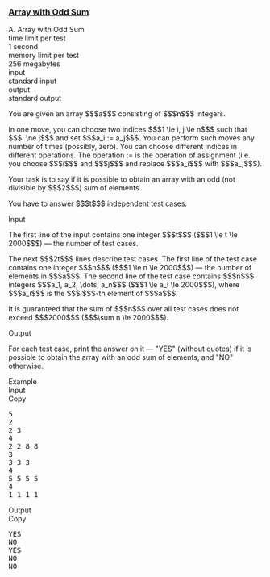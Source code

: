 <h3><a href="https://codeforces.com/contest/1296/problem/A" target="_blank" rel="noopener noreferrer">Array with Odd Sum</a></h3>

<div class="header"><div class="title">A. Array with Odd Sum</div><div class="time-limit"><div class="property-title">time limit per test</div>1 second</div><div class="memory-limit"><div class="property-title">memory limit per test</div>256 megabytes</div><div class="input-file input-standard"><div class="property-title">input</div>standard input</div><div class="output-file output-standard"><div class="property-title">output</div>standard output</div></div><div><p>You are given an array $$$a$$$ consisting of $$$n$$$ integers.</p><p>In one move, you can choose two indices $$$1 \le i, j \le n$$$ such that $$$i \ne j$$$ and set $$$a_i := a_j$$$. You can perform such moves any number of times (possibly, zero). You can choose different indices in different operations. The operation := is the operation of assignment (i.e. you choose $$$i$$$ and $$$j$$$ and replace $$$a_i$$$ with $$$a_j$$$).</p><p>Your task is to say if it is possible to obtain an array with an odd (not divisible by $$$2$$$) sum of elements.</p><p>You have to answer $$$t$$$ independent test cases.</p></div><div class="input-specification"><div class="section-title">Input</div><p>The first line of the input contains one integer $$$t$$$ ($$$1 \le t \le 2000$$$) — the number of test cases.</p><p>The next $$$2t$$$ lines describe test cases. The first line of the test case contains one integer $$$n$$$ ($$$1 \le n \le 2000$$$) — the number of elements in $$$a$$$. The second line of the test case contains $$$n$$$ integers $$$a_1, a_2, \dots, a_n$$$ ($$$1 \le a_i \le 2000$$$), where $$$a_i$$$ is the $$$i$$$-th element of $$$a$$$.</p><p>It is guaranteed that the sum of $$$n$$$ over all test cases does not exceed $$$2000$$$ ($$$\sum n \le 2000$$$).</p></div><div class="output-specification"><div class="section-title">Output</div><p>For each test case, print the answer on it — "<span class="tex-font-style-tt">YES</span>" (without quotes) if it is possible to obtain the array with an odd sum of elements, and "<span class="tex-font-style-tt">NO</span>" otherwise.</p></div><div class="sample-tests"><div class="section-title">Example</div><div class="sample-test"><div class="input"><div class="title">Input<div title="Copy" data-clipboard-target="#id009465174904749472" id="id0004155290549715729" class="input-output-copier">Copy</div></div><pre id="id009465174904749472">5
2
2 3
4
2 2 8 8
3
3 3 3
4
5 5 5 5
4
1 1 1 1
</pre></div><div class="output"><div class="title">Output<div title="Copy" data-clipboard-target="#id0004813181830093016" id="id0042346840100256833" class="input-output-copier">Copy</div></div><pre id="id0004813181830093016">YES
NO
YES
NO
NO
</pre></div></div></div>